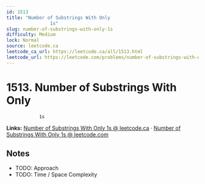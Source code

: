 ```yaml
--- 
id: 1513
title: "Number of Substrings With Only
                1s"
slug: number-of-substrings-with-only-1s
difficulty: Medium
lock: Normal
source: leetcode.ca
leetcode_ca_url: https://leetcode.ca/all/1513.html
leetcode_url: https://leetcode.com/problems/number-of-substrings-with-only-1s/
---
```


# 1513. Number of Substrings With Only
                1s

**Links:** [Number of Substrings With Only
                1s @ leetcode.ca](https://leetcode.ca/all/1513.html) · [Number of Substrings With Only
                1s @ leetcode.com](https://leetcode.com/problems/number-of-substrings-with-only-1s/)

## Notes
- TODO: Approach
- TODO: Time / Space Complexity
